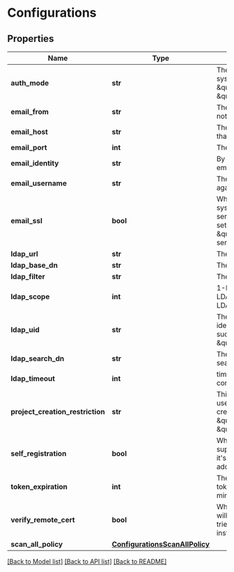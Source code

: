 # Configurations

## Properties
Name | Type | Description | Notes
------------ | ------------- | ------------- | -------------
**auth_mode** | **str** | The auth mode of current system, such as \&quot;db_auth\&quot;, \&quot;ldap_auth\&quot; | [optional] 
**email_from** | **str** | The sender name for Email notification. | [optional] 
**email_host** | **str** | The hostname of SMTP server that sends Email notification. | [optional] 
**email_port** | **int** | The port of SMTP server. | [optional] 
**email_identity** | **str** | By default it&#39;s empty so the email_username is picked. | [optional] 
**email_username** | **str** | The username for authenticate against SMTP server. | [optional] 
**email_ssl** | **bool** | When it&#39;s set to true the system will access Email server via TLS by default.  If it&#39;s set to false, it still will handle \&quot;STARTTLS\&quot; from server side. | [optional] 
**ldap_url** | **str** | The URL of LDAP server. | [optional] 
**ldap_base_dn** | **str** | The Base DN for LDAP binding. | [optional] 
**ldap_filter** | **str** | The filter for LDAP binding. | [optional] 
**ldap_scope** | **int** | 1-LDAP_SCOPE_BASE, 2-LDAP_SCOPE_ONELEVEL, 3-LDAP_SCOPE_SUBTREE | [optional] 
**ldap_uid** | **str** | The attribute which is used as identity for the LDAP binding, such as \&quot;CN\&quot; or \&quot;SAMAccountname\&quot; | [optional] 
**ldap_search_dn** | **str** | The DN of the user to do the search. | [optional] 
**ldap_timeout** | **int** | timeout in seconds for connection to LDAP server. | [optional] 
**project_creation_restriction** | **str** | This attribute restricts what users have the permission to create project.  It can be \&quot;everyone\&quot; or \&quot;adminonly\&quot;. | [optional] 
**self_registration** | **bool** | Whether the Harbor instance supports self-registration.  If it&#39;s set to false, admin need to add user to the instance. | [optional] 
**token_expiration** | **int** | The expiration time of the token for internal Registry, in minutes. | [optional] 
**verify_remote_cert** | **bool** | Whether or not the certificate will be verified when Harbor tries to access a remote Harbor instance for replication. | [optional] 
**scan_all_policy** | [**ConfigurationsScanAllPolicy**](ConfigurationsScanAllPolicy.md) |  | [optional] 

[[Back to Model list]](../README.md#documentation-for-models) [[Back to API list]](../README.md#documentation-for-api-endpoints) [[Back to README]](../README.md)


